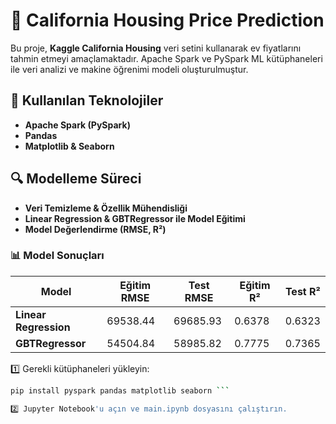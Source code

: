 # 🏡 California Housing Price Prediction  

Bu proje, **Kaggle California Housing** veri setini kullanarak ev fiyatlarını tahmin etmeyi amaçlamaktadır. Apache Spark ve PySpark ML kütüphaneleri ile veri analizi ve makine öğrenimi modeli oluşturulmuştur.  

## 📂 Kullanılan Teknolojiler  
- **Apache Spark (PySpark)**
- **Pandas**
- **Matplotlib & Seaborn**  

## 🔍 Modelleme Süreci  
- **Veri Temizleme & Özellik Mühendisliği**  
- **Linear Regression & GBTRegressor ile Model Eğitimi**  
- **Model Değerlendirme (RMSE, R²)**  

### 📊 Model Sonuçları  
| Model                 | Eğitim RMSE | Test RMSE | Eğitim R² | Test R² |
|-----------------------|-------------|-----------|-----------|---------|
| **Linear Regression** | 69538.44    | 69685.93  | 0.6378    | 0.6323  |
| **GBTRegressor**      | 54504.84    | 58985.82  | 0.7775    | 0.7365  |

1️⃣ Gerekli kütüphaneleri yükleyin:  
```bash
pip install pyspark pandas matplotlib seaborn ```

2️⃣ Jupyter Notebook'u açın ve main.ipynb dosyasını çalıştırın.

